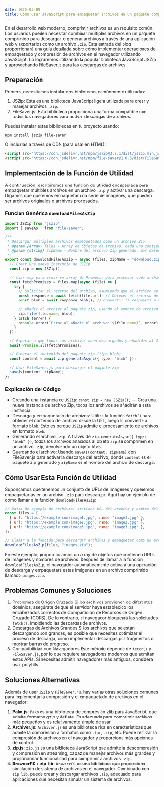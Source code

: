```yaml
---
date: 2025-03-09
title: Cómo usar JavaScript para empaquetar archivos en un paquete comprimido (.zip)
---
```


En el desarrollo web moderno, comprimir archivos es un requisito común. Los usuarios pueden necesitar combinar múltiples archivos en un paquete comprimido para descargar, o generar archivos a través de una aplicación web y exportarlos como un archivo `.zip`. Esta entrada del blog proporcionará una guía detallada sobre cómo implementar operaciones de empaquetado y compresión de archivos en el navegador utilizando JavaScript. Lo lograremos utilizando la popular biblioteca JavaScript JSZip y aprovechando FileSaver.js para las descargas de archivos.

## Preparación

Primero, necesitamos instalar dos bibliotecas comúnmente utilizadas:

1. JSZip: Esta es una biblioteca JavaScript ligera utilizada para crear y manejar archivos `.zip`.
2. FileSaver.js: Esta biblioteca proporciona una forma compatible con todos los navegadores para activar descargas de archivos.

Puedes instalar estas bibliotecas en tu proyecto usando:

```bash
npm install jszip file-saver
```

O incluirlas a través de CDN (para usar en HTML):

```html
<script src="https://cdn.jsdelivr.net/npm/jszip@3.7.1/dist/jszip.min.js"></script>
<script src="https://cdn.jsdelivr.net/npm/file-saver@2.0.5/dist/FileSaver.min.js"></script>
```

## Implementación de la Función de Utilidad

A continuación, escribiremos una función de utilidad encapsulada para empaquetar múltiples archivos en un archivo `.zip` y activar una descarga. Digamos que queremos empaquetar una serie de imágenes, que pueden ser archivos originales o archivos procesados.

### Función Genérica `downloadFilesAsZip`

```js
import JSZip from "jszip";
import { saveAs } from "file-saver";

/**
 * Descargar múltiples archivos empaquetados como un archivo Zip
 * @param {Array} files - Array de objetos de archivo, cada uno contiene una URL y un nombre de archivo
 * @param {string} zipName - Nombre del archivo Zip generado, por defecto es 'download.zip'
 */
export const downloadFilesAsZip = async (files, zipName = "download.zip") => {
  // Crear una nueva instancia de JSZip
  const zip = new JSZip();

  // Usar map para crear un array de Promesas para procesar cada archivo
  const fetchPromises = files.map(async (file) => {
    try {
      // Solicitar el recurso del archivo, asumiendo que el archivo se proporciona a través de URL
      const response = await fetch(file.url); // Obtener el recurso del archivo
      const blob = await response.blob(); // Convertir la respuesta a un objeto Blob

      // Añadir el archivo al paquete zip, usando el nombre de archivo proporcionado
      zip.file(file.name, blob);
    } catch (error) {
      console.error(`Error al añadir el archivo: ${file.name}`, error);
    }
  });

  // Esperar a que todos los archivos sean descargados y añadidos al Zip
  await Promise.all(fetchPromises);

  // Generar el contenido del paquete zip (tipo blob)
  const content = await zip.generateAsync({ type: "blob" });

  // Usar FileSaver.js para descargar el paquete zip
  saveAs(content, zipName);
};
```

### Explicación del Código

- Creando una instancia de `JSZip`: `const zip = new JSZip();` — Crea una nueva instancia de archivo Zip, todos los archivos se añadirán a esta instancia.
- Descarga y empaquetado de archivos: Utiliza la función `fetch()` para obtener el contenido del archivo desde la URL, luego lo convierte a formato `blob`. Esto es porque `JSZip` admite el procesamiento de archivos en formato `blob`.
- Generando el archivo `.zip`: A través de `zip.generateAsync({ type: "blob" })`, todos los archivos añadidos al objeto `zip` se comprimen en un archivo `.zip`, devolviendo un objeto `blob`.
- Guardando el archivo: Usando `saveAs(content, zipName)` con FileSaver.js para activar la descarga del archivo, donde `content` es el paquete zip generado y `zipName` es el nombre del archivo de descarga.

## Cómo Usar Esta Función de Utilidad

Supongamos que tenemos un conjunto de URLs de imágenes y queremos empaquetarlas en un archivo `.zip` para descargar. Aquí hay un ejemplo de cómo llamar a la función `downloadFilesAsZip`:

```js
// Datos de ejemplo de archivos: contiene URL del archivo y nombre del archivo
const files = [
  { url: "https://example.com/image1.jpg", name: "image1.jpg" },
  { url: "https://example.com/image2.jpg", name: "image2.jpg" },
  { url: "https://example.com/image3.jpg", name: "image3.jpg" },
];

// Llamar a la función para descargar archivos y empaquetar como un archivo zip
downloadFilesAsZip(files, "images.zip");
```

En este ejemplo, proporcionamos un array de objetos que contienen URLs de imágenes y nombres de archivos. Después de llamar a la función `downloadFilesAsZip`, el navegador automáticamente activará una operación de descarga y empaquetará estas imágenes en un archivo comprimido llamado `images.zip`.

## Problemas Comunes y Soluciones

1. Problemas de Origen Cruzado
   Si los archivos provienen de diferentes dominios, asegúrate de que el servidor haya establecido los encabezados correctos de Compartición de Recursos de Origen Cruzado (CORS). De lo contrario, el navegador bloqueará las solicitudes `fetch()`, impidiendo las descargas de archivos.
2. Descargas de Archivos Grandes
   Si los archivos que se están descargando son grandes, es posible que necesites optimizar el proceso de descarga, como implementar descargas por fragmentos o mostrar barras de progreso.
3. Compatibilidad con Navegadores
   Este método depende de `fetch()` y `FileSaver.js`, por lo que requiere navegadores modernos que admitan estas APIs. Si necesitas admitir navegadores más antiguos, considera usar polyfills.

## Soluciones Alternativas

Además de usar `JSZip` y `FileSaver.js`, hay varias otras soluciones comunes para implementar la compresión y el empaquetado de archivos en el navegador:

1. **Pako.js**: `Pako` es una biblioteca de compresión zlib para JavaScript, que admite formatos gzip y deflate. Es adecuada para comprimir archivos más pequeños y es relativamente simple de usar.
2. **Archiver.js**: `Archiver.js` es una biblioteca rica en características que admite la compresión a formatos como `.tar`, `.zip`, etc. Puede realizar la compresión de archivos en el navegador y proporciona más opciones de control.
3. **zip.js**: `zip.js` es una biblioteca JavaScript que admite la descompresión y compresión en streaming, capaz de manejar archivos más grandes y proporcionar funcionalidad para comprimir a archivos `.zip`.
4. **BrowserFS + zip-lib**: `BrowserFS` es una biblioteca que proporciona simulación de sistema de archivos en el navegador. Combinado con `zip-lib`, puede crear y descargar archivos `.zip`, adecuado para aplicaciones que necesitan simular un sistema de archivos.
